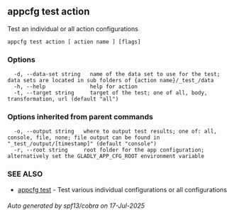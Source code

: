 ## appcfg test action

Test an individual or all action configurations

```
appcfg test action [ action name ] [flags]
```

### Options

```
  -d, --data-set string   name of the data set to use for the test; data sets are located in sub folders of {action name}/_test_/data
  -h, --help              help for action
  -t, --target string     target of the test; one of all, body, transformation, url (default "all")
```

### Options inherited from parent commands

```
  -o, --output string   where to output test results; one of: all, console, file, none; file output can be found in "_test_/output/[timestamp]" (default "console")
  -r, --root string     root folder for the app configuration; alternatively set the GLADLY_APP_CFG_ROOT environment variable
```

### SEE ALSO

* [appcfg test](appcfg_test.md)	 - Test various individual configurations or all configurations

###### Auto generated by spf13/cobra on 17-Jul-2025
